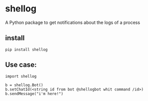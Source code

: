 # shellog
A Python package to get notifications about the logs of a process

## install
```
pip install shellog
```

## Use case:
```
import shellog

b = shellog.Bot()
b.setChatId(<string id from bot @shellogbot whit command /id>)
b.sendMessage("i'm here!")
```
